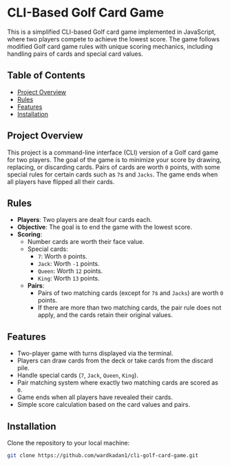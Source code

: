 # CLI-Based Golf Card Game

This is a simplified CLI-based Golf card game implemented in JavaScript, where two players compete to achieve the lowest score. The game follows modified Golf card game rules with unique scoring mechanics, including handling pairs of cards and special card values.

## Table of Contents

- [Project Overview](#project-overview)
- [Rules](#rules)
- [Features](#features)
- [Installation](#installation)

## Project Overview

This project is a command-line interface (CLI) version of a Golf card game for two players. The goal of the game is to minimize your score by drawing, replacing, or discarding cards. Pairs of cards are worth `0` points, with some special rules for certain cards such as `7`s and `Jacks`. The game ends when all players have flipped all their cards.

## Rules

- **Players**: Two players are dealt four cards each.
- **Objective**: The goal is to end the game with the lowest score.
- **Scoring**:
  - Number cards are worth their face value.
  - Special cards:
    - `7`: Worth `0` points.
    - `Jack`: Worth `-1` points.
    - `Queen`: Worth `12` points.
    - `King`: Worth `13` points.
  - **Pairs**:
    - Pairs of two matching cards (except for `7`s and `Jacks`) are worth `0` points.
    - If there are more than two matching cards, the pair rule does not apply, and the cards retain their original values.

## Features

- Two-player game with turns displayed via the terminal.
- Players can draw cards from the deck or take cards from the discard pile.
- Handle special cards (`7`, `Jack`, `Queen`, `King`).
- Pair matching system where exactly two matching cards are scored as `0`.
- Game ends when all players have revealed their cards.
- Simple score calculation based on the card values and pairs.

## Installation
Clone the repository to your local machine:
   ```bash
   git clone https://github.com/wardkadan1/cli-golf-card-game.git
